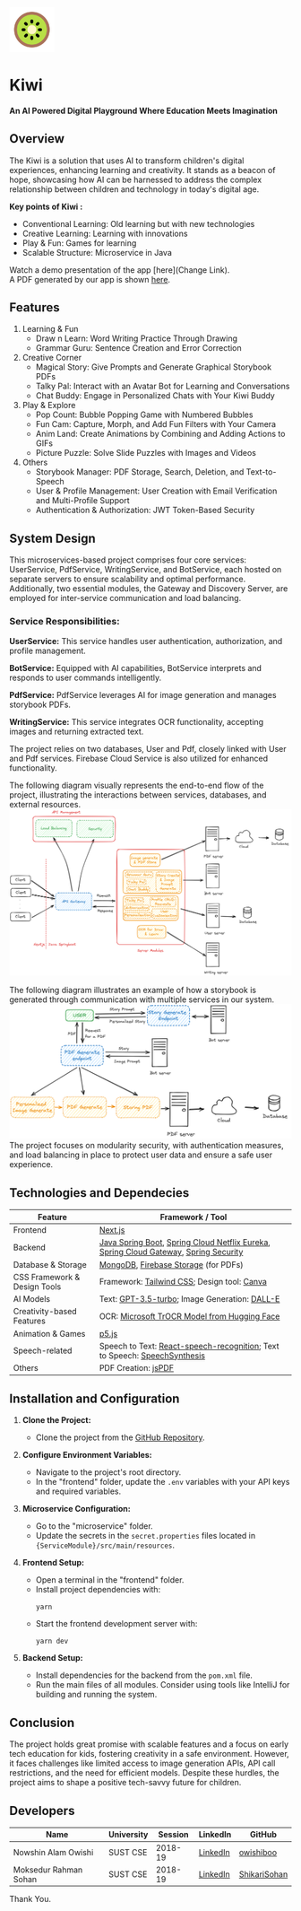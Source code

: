 <img src="https://github.com/ShikariSohan/kiwi/blob/main/frontend/public/assets/logo.png" alt="star" style="height: 80px; width: 80px; "/> <h1> Kiwi</h1> <h4>An AI Powered Digital Playground Where 
Education Meets Imagination
</h4>

## Overview
The Kiwi is a solution that uses AI to transform children's digital experiences, enhancing learning and creativity. It stands as a beacon of hope, showcasing how AI can be harnessed to address the complex relationship between children and technology in today's digital age.  

**Key points of Kiwi :**
* Conventional Learning: Old learning but with new technologies
* Creative Learning: Learning with innovations
* Play & Fun: Games for learning
* Scalable Structure: Microservice in Java

Watch a demo presentation of the app [here](Change Link).  
A PDF generated by our app is shown [here](https://github.com/ShikariSohan/kiwi/blob/main/frontend/a4.pdf).

## Features 
1. Learning & Fun
   - Draw n Learn: Word Writing Practice Through Drawing
   - Grammar Guru: Sentence Creation and Error Correction
2. Creative Corner
   - Magical Story: Give Prompts and Generate Graphical Storybook PDFs
   - Talky Pal: Interact with an Avatar Bot for Learning and Conversations
   - Chat Buddy: Engage in Personalized Chats with Your Kiwi Buddy
3. Play & Explore
   - Pop Count: Bubble Popping Game with Numbered Bubbles
   - Fun Cam: Capture, Morph, and Add Fun Filters with Your Camera
   - Anim Land: Create Animations by Combining and Adding Actions to GIFs
   - Picture Puzzle: Solve Slide Puzzles with Images and Videos
4. Others
   - Storybook Manager: PDF Storage, Search, Deletion, and Text-to-Speech
   - User & Profile Management: User Creation with Email Verification and Multi-Profile Support
   - Authentication & Authorization: JWT Token-Based Security

## System Design
This microservices-based project comprises four core services: UserService, PdfService, WritingService, and BotService, each hosted on separate servers to ensure scalability and optimal performance. Additionally, two essential modules, the Gateway and Discovery Server, are employed for inter-service communication and load balancing.
### Service Responsibilities:
**UserService:** This service handles user authentication, authorization, and profile management.  

**BotService:** Equipped with AI capabilities, BotService interprets and responds to user commands intelligently.  

**PdfService:** PdfService leverages AI for image generation and manages storybook PDFs.

**WritingService:** This service integrates OCR functionality, accepting images and returning extracted text.  

The project relies on two databases, User and Pdf, closely linked with User and Pdf services. Firebase Cloud Service is also utilized for enhanced functionality.  

The following diagram visually represents the end-to-end flow of the project, illustrating the interactions between services, databases, and external resources.  
![System Architecture](https://github.com/ShikariSohan/kiwi/blob/main/systemKiwi.png)

The following diagram illustrates an example of how a storybook is generated through communication with multiple services in our system.  
![Storybook Creaton Flow](https://github.com/ShikariSohan/kiwi/blob/main/storybookFlow.png)
The project focuses on modularity security, with authentication measures, and load balancing in place to protect user data and ensure a safe user experience.  

## Technologies and Dependecies  
| Feature                    | Framework / Tool                                         |
| -------------------------- | ------------------------------------------------------- |
| Frontend                   | [Next.js](https://nextjs.org/docs)                              |
| Backend                    | [Java Spring Boot](https://spring.io/projects/spring-boot/), [Spring Cloud Netflix Eureka](https://spring.io/projects/spring-cloud-netflix), [Spring Cloud Gateway](https://spring.io/projects/spring-cloud-gateway), [Spring Security](https://spring.io/projects/spring-security) |
| Database & Storage         | [MongoDB](https://www.mongodb.com/docs/), [Firebase Storage](https://firebase.google.com/) (for PDFs) |
| CSS Framework & Design Tools | Framework: [Tailwind CSS](https://tailwindcss.com/); Design tool: [Canva](https://www.canva.com/) |
| AI Models                  | Text: [GPT-3.5-turbo](https://platform.openai.com/docs/guides/gpt); Image Generation: [DALL-E](https://platform.openai.com/docs/guides/images/introduction) |
| Creativity-based Features  | OCR: [Microsoft TrOCR Model from Hugging Face](https://huggingface.co/microsoft/trocr-base-handwritten) |
| Animation & Games          | [p5.js](https://p5js.org/)                                 |
| Speech-related             | Speech to Text: [React-speech-recognition](https://www.npmjs.com/package/react-speech-recognition); Text to Speech: [SpeechSynthesis](https://developer.mozilla.org/en-US/docs/Web/API/SpeechSynthesis) |
| Others                     | PDF Creation: [jsPDF](https://www.npmjs.com/package/jspdf)                  |


## Installation and Configuration

1. **Clone the Project:**
   - Clone the project from the [GitHub Repository](https://github.com/ShikariSohan/kiwi).

2. **Configure Environment Variables:**
   - Navigate to the project's root directory.
   - In the "frontend" folder, update the `.env` variables with your API keys and required variables.

3. **Microservice Configuration:**
   - Go to the "microservice" folder.
   - Update the secrets in the `secret.properties` files located in `{ServiceModule}/src/main/resources`.

4. **Frontend Setup:**
   - Open a terminal in the "frontend" folder.
   - Install project dependencies with:
     ```
     yarn
     ```
   - Start the frontend development server with:
     ```
     yarn dev
     ```

5. **Backend Setup:**
   - Install dependencies for the backend from the `pom.xml` file.
   - Run the main files of all modules. Consider using tools like IntelliJ for building and running the system.

## Conclusion

The project holds great promise with scalable features and a focus on early tech education for kids, fostering creativity in a safe environment. However, it faces challenges like limited access to image generation APIs, API call restrictions, and the need for efficient models. Despite these hurdles, the project aims to shape a positive tech-savvy future for children.

## Developers
| Name | University | Session | LinkedIn | GitHub |
|---|---|---|---|---|
| Nowshin Alam Owishi | SUST CSE | 2018-19 | [LinkedIn](https://www.linkedin.com/in/nowshin-alam-owishi/) | [owishiboo](https://github.com/owishiboo) |
| Moksedur Rahman Sohan | SUST CSE | 2018-19 | [LinkedIn](https://www.linkedin.com/in/moksedur-rahman-sohan-53b514217/) | [ShikariSohan](https://github.com/ShikariSohan) |

Thank You.









